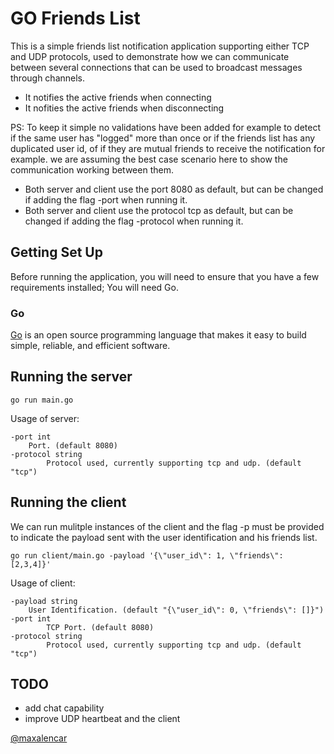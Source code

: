 # GO Friends List

This is a simple friends list notification application supporting either TCP and UDP protocols, used to demonstrate how we can communicate between several connections that can be used to broadcast messages through channels.

- It notifies the active friends when connecting
- It nofities the active friends when disconnecting

PS: To keep it simple no validations have been added for example to detect if the same user has "logged" more than once or if the friends list has any duplicated user id, of if they are mutual friends to receive the notification for example. we are assuming the best case scenario here to show the communication working between them.

- Both server and client use the port 8080 as default, but can be changed if adding the flag -port when running it.
- Both server and client use the protocol tcp as default, but can be changed if adding the flag -protocol when running it.

## Getting Set Up

Before running the application, you will need to ensure that you have a few requirements installed;
You will need Go.

### Go

[Go](https://golang.org/) is an open source programming language that makes it easy to build simple, reliable, and efficient software.

## Running the server

    go run main.go


Usage of server:

    -port int
        Port. (default 8080)
    -protocol string
            Protocol used, currently supporting tcp and udp. (default "tcp")
    

## Running the client

We can run mulitple instances of the client and the flag -p must be provided to indicate the payload sent with the user identification and his friends list.
    
    go run client/main.go -payload '{\"user_id\": 1, \"friends\": [2,3,4]}'

Usage of client:

    -payload string
        User Identification. (default "{\"user_id\": 0, \"friends\": []}")
    -port int
            TCP Port. (default 8080)
    -protocol string
            Protocol used, currently supporting tcp and udp. (default "tcp")

## TODO

- add chat capability
- improve UDP heartbeat and the client

[@maxalencar](https://github.com/maxalencar)